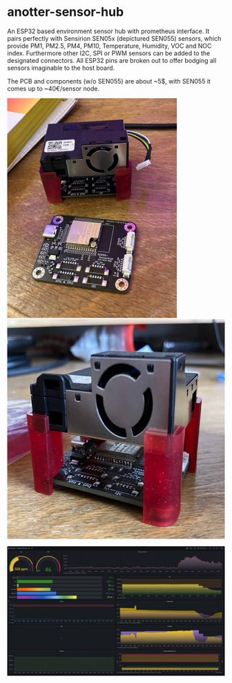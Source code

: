 # anotter-sensor-hub

An ESP32 based environment sensor hub with prometheus interface. It pairs perfectly with Sensirion SEN05x (depictured SEN055) sensors, which provide PM1, PM2.5, PM4, PM10, Temperature, Humidity, VOC and NOC index. Furthermore other I2C, SPI or PWM sensors can be added to the designated connectors. All ESP32 pins are broken out to offer bodging all sensors imaginable to the host board.

The PCB and components (w/o SEN055) are about ~5$, with SEN055 it comes up to ~40€/sensor node. 

<p display="inline-block">
  <img src="/sen01.jpg" height="509"/>
  <img src="/sen02.jpg" height="509"/> 
</p>

![](/grafana.png)
